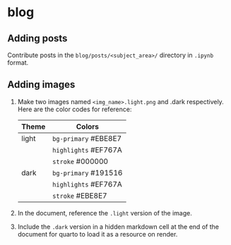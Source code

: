 # blog

## Adding posts
Contribute posts in the `blog/posts/<subject_area>/` directory in `.ipynb` format.

## Adding images

1. Make two images named `<img_name>.light.png` and .dark respectively. Here are the color codes for reference:

    | Theme | Colors |
    |-------|--------|
    | light | `bg-primary` #EBE8E7 |
    |       | `highlights` #EF767A |
    |       | `stroke` #000000     |
    | dark  | `bg-primary` #191516 |
    |       | `highlights` #EF767A |
    |       | `stroke` #EBE8E7     |

2. In the document, reference the `.light` version of the image.
3. Include the `.dark` version in a hidden markdown cell at the end of the document for quarto to load it as a resource on render.

